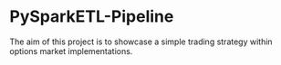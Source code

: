 # PySparkETL-Pipeline
The aim of this project is to showcase a simple trading strategy within options market implementations.
